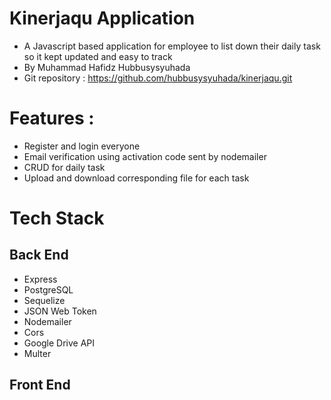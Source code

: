 # Kinerjaqu Application
- A Javascript based application for employee to list down their daily task so it kept updated and easy to track
- By Muhammad Hafidz Hubbusysyuhada
- Git repository : https://github.com/hubbusysyuhada/kinerjaqu.git
  
# Features :
 - Register and login everyone
 - Email verification using activation code sent by nodemailer
 - CRUD for daily task
 - Upload and download corresponding file for each task

 # Tech Stack
 ## Back End
 - Express
 - PostgreSQL
 - Sequelize
 - JSON Web Token
 - Nodemailer
 - Cors
 - Google Drive API
 - Multer

 ## Front End